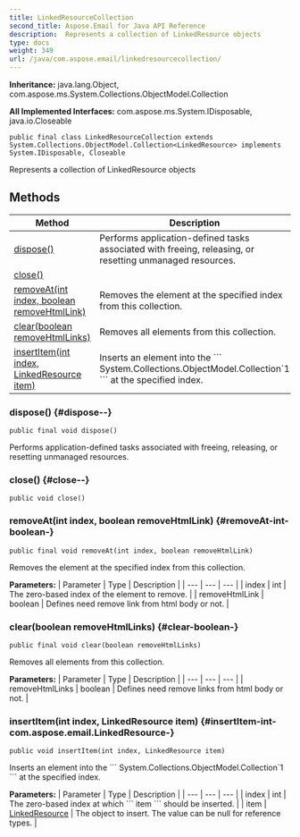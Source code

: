 ```yaml
---
title: LinkedResourceCollection
second_title: Aspose.Email for Java API Reference
description:  Represents a collection of LinkedResource objects
type: docs
weight: 349
url: /java/com.aspose.email/linkedresourcecollection/
---
```

**Inheritance:**
java.lang.Object, com.aspose.ms.System.Collections.ObjectModel.Collection

**All Implemented Interfaces:**
com.aspose.ms.System.IDisposable, java.io.Closeable
```
public final class LinkedResourceCollection extends System.Collections.ObjectModel.Collection<LinkedResource> implements System.IDisposable, Closeable
```

Represents a collection of LinkedResource objects
## Methods

| Method | Description |
| --- | --- |
| [dispose()](#dispose--) | Performs application-defined tasks associated with freeing, releasing, or resetting unmanaged resources. |
| [close()](#close--) |  |
| [removeAt(int index, boolean removeHtmlLink)](#removeAt-int-boolean-) | Removes the element at the specified index from this collection. |
| [clear(boolean removeHtmlLinks)](#clear-boolean-) | Removes all elements from this collection. |
| [insertItem(int index, LinkedResource item)](#insertItem-int-com.aspose.email.LinkedResource-) | Inserts an element into the \`\`\` System.Collections.ObjectModel.Collection\`1 \`\`\` at the specified index. |
### dispose() {#dispose--}
```
public final void dispose()
```


Performs application-defined tasks associated with freeing, releasing, or resetting unmanaged resources.

### close() {#close--}
```
public void close()
```




### removeAt(int index, boolean removeHtmlLink) {#removeAt-int-boolean-}
```
public final void removeAt(int index, boolean removeHtmlLink)
```


Removes the element at the specified index from this collection.

**Parameters:**
| Parameter | Type | Description |
| --- | --- | --- |
| index | int | The zero-based index of the element to remove. |
| removeHtmlLink | boolean | Defines need remove link from html body or not. |

### clear(boolean removeHtmlLinks) {#clear-boolean-}
```
public final void clear(boolean removeHtmlLinks)
```


Removes all elements from this collection.

**Parameters:**
| Parameter | Type | Description |
| --- | --- | --- |
| removeHtmlLinks | boolean | Defines need remove links from html body or not. |

### insertItem(int index, LinkedResource item) {#insertItem-int-com.aspose.email.LinkedResource-}
```
public void insertItem(int index, LinkedResource item)
```


Inserts an element into the \`\`\` System.Collections.ObjectModel.Collection\`1 \`\`\` at the specified index.

**Parameters:**
| Parameter | Type | Description |
| --- | --- | --- |
| index | int | The zero-based index at which \`\`\` item \`\`\` should be inserted. |
| item | [LinkedResource](../../com.aspose.email/linkedresource) | The object to insert. The value can be null for reference types. |

